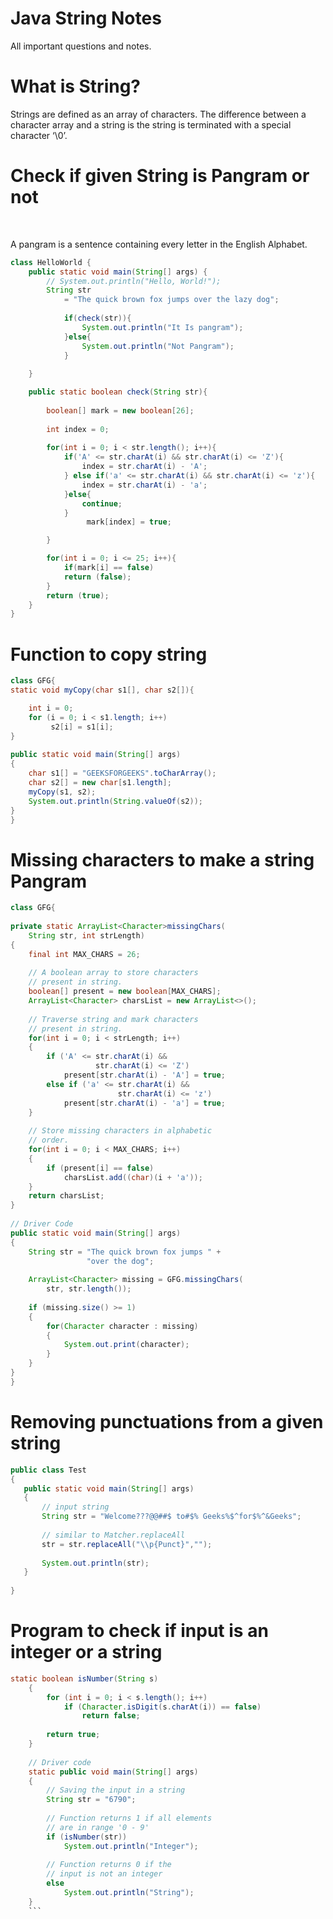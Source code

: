 # Java String Notes
All important questions and notes.

<h1>What is String?</h1>

<p>Strings are defined as an array of characters. The difference between a character array and a string is the string is terminated with a special character ‘\0’.</p>

<h1>Check if given String is Pangram or not</h1><br>
<p>A pangram is a sentence containing every letter in the English Alphabet.</p>


```java
class HelloWorld {
    public static void main(String[] args) {
        // System.out.println("Hello, World!");
        String str
            = "The quick brown fox jumps over the lazy dog";
            
            if(check(str)){
                System.out.println("It Is pangram");
            }else{
                System.out.println("Not Pangram");
            }
 
    }

    public static boolean check(String str){
        
        boolean[] mark = new boolean[26];
        
        int index = 0;
        
        for(int i = 0; i < str.length(); i++){
            if('A' <= str.charAt(i) && str.charAt(i) <= 'Z'){
                index = str.charAt(i) - 'A';
            } else if('a' <= str.charAt(i) && str.charAt(i) <= 'z'){
                index = str.charAt(i) - 'a';
            }else{
                continue;
            }
                 mark[index] = true; 

        }

        for(int i = 0; i <= 25; i++){
            if(mark[i] == false)
            return (false);
        }
        return (true);
    }
}
```

<h1>Function to copy string</h1>


```java
class GFG{    
static void myCopy(char s1[], char s2[]){

    int i = 0;
    for (i = 0; i < s1.length; i++)
         s2[i] = s1[i];
}
 
public static void main(String[] args)
{
    char s1[] = "GEEKSFORGEEKS".toCharArray();
    char s2[] = new char[s1.length];
    myCopy(s1, s2);
    System.out.println(String.valueOf(s2));
}
}
```

<h1>Missing characters to make a string Pangram</h1>

```java
class GFG{
     
private static ArrayList<Character>missingChars(
    String str, int strLength)
{
    final int MAX_CHARS = 26;
     
    // A boolean array to store characters
    // present in string.
    boolean[] present = new boolean[MAX_CHARS];
    ArrayList<Character> charsList = new ArrayList<>();
     
    // Traverse string and mark characters
    // present in string.
    for(int i = 0; i < strLength; i++)
    {
        if ('A' <= str.charAt(i) &&
                   str.charAt(i) <= 'Z')
            present[str.charAt(i) - 'A'] = true;
        else if ('a' <= str.charAt(i) &&
                        str.charAt(i) <= 'z')
            present[str.charAt(i) - 'a'] = true;
    }
     
    // Store missing characters in alphabetic
    // order.
    for(int i = 0; i < MAX_CHARS; i++)
    {
        if (present[i] == false)
            charsList.add((char)(i + 'a'));
    }
    return charsList;
}
 
// Driver Code
public static void main(String[] args)
{
    String str = "The quick brown fox jumps " +
                 "over the dog";
                  
    ArrayList<Character> missing = GFG.missingChars(
        str, str.length());
         
    if (missing.size() >= 1)
    {
        for(Character character : missing)
        {
            System.out.print(character);
        }
    }
}
}
 ```
 
 <h1>Removing punctuations from a given string</h1>
 
 ```java
 public class Test
{
    public static void main(String[] args)
    {
        // input string
        String str = "Welcome???@@##$ to#$% Geeks%$^for$%^&Geeks";
         
        // similar to Matcher.replaceAll
        str = str.replaceAll("\\p{Punct}","");
         
        System.out.println(str);
    }
     
}
```

<h1>Program to check if input is an integer or a string</h1>

```java
static boolean isNumber(String s)
    {
        for (int i = 0; i < s.length(); i++)
            if (Character.isDigit(s.charAt(i)) == false)
                return false;
 
        return true;
    }
 
    // Driver code
    static public void main(String[] args)
    {
        // Saving the input in a string
        String str = "6790";
 
        // Function returns 1 if all elements
        // are in range '0 - 9'
        if (isNumber(str))
            System.out.println("Integer");
 
        // Function returns 0 if the
        // input is not an integer
        else
            System.out.println("String");
    }
    ```
    
    
 
 
